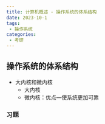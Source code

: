 ```yaml
---
title: 计算机概述 - 操作系统的体系结构
date: 2023-10-1
tags:
 - 操作系统
categories:
 - 考研
---
```


## 操作系统的体系结构

- 大内核和微内核
  - 大内核
  - 微内核：优点―使系统更加可靠

### 习题
